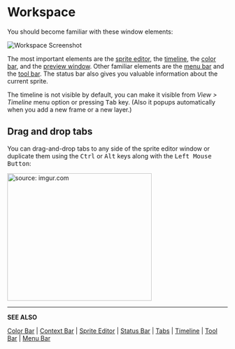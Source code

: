 # Workspace

You should become familiar with these window elements:

<img src="/docs/workspace/screen.png" alt="Workspace Screenshot" class="xN" />

The most important elements are the
[sprite editor](sprite-editor.md), the
[timeline](timeline.md), the [color bar](color-bar.md),
and the [preview window](preview-window.md).
Other familiar elements are the [menu bar](menu-bar.md) and
the [tool bar](tool-bar.md). The status bar also gives you valuable
information about the current sprite.

The timeline is not visible by default, you can make it visible from
*View > Timeline* menu option or pressing <kbd>Tab</kbd> key. (Also it popups
automatically when you add a new frame or a new layer.)

## Drag and drop tabs

You can drag-and-drop tabs to any side of the sprite editor window or
duplicate them using the <kbd>Ctrl</kbd> or <kbd>Alt</kbd> keys along
with the <kbd>Left Mouse Button</kbd>:

<p><a href="http://imgur.com/WiXPPgg"><img class="img-responsive" width="330" height="291" src="http://i.imgur.com/WiXPPgg.gif" title="source: imgur.com" /></a></p>

---

**SEE ALSO**

[Color Bar](color-bar.md) |
[Context Bar](context-bar.md) |
[Sprite Editor](sprite-editor.md) |
[Status Bar](status-bar.md) |
[Tabs](tabs.md) |
[Timeline](timeline.md) |
[Tool Bar](tool-bar.md) |
[Menu Bar](menu-bar.md)
